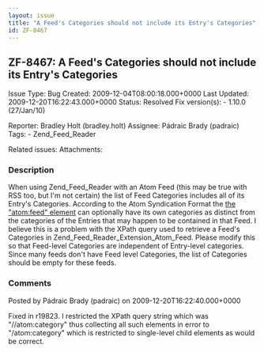 ```yaml
---
layout: issue
title: "A Feed's Categories should not include its Entry's Categories"
id: ZF-8467
---
```


ZF-8467: A Feed's Categories should not include its Entry's Categories
----------------------------------------------------------------------

 Issue Type: Bug Created: 2009-12-04T08:00:18.000+0000 Last Updated: 2009-12-20T16:22:43.000+0000 Status: Resolved Fix version(s): - 1.10.0 (27/Jan/10)
 
 Reporter:  Bradley Holt (bradley.holt)  Assignee:  Pádraic Brady (padraic)  Tags: - Zend\_Feed\_Reader
 
 Related issues: 
 Attachments: 
### Description

When using Zend\_Feed\_Reader with an Atom Feed (this may be true with RSS too, but I'm not certain) the list of Feed Categories includes all of its Entry's Categories. According to the Atom Syndication Format the [the "atom:feed" element](http://atompub.org/rfc4287.html#element.feed) can optionally have its own categories as distinct from the categories of the Entries that may happen to be contained in that Feed. I believe this is a problem with the XPath query used to retrieve a Feed's Categories in Zend\_Feed\_Reader\_Extension\_Atom\_Feed. Please modify this so that Feed-level Categories are independent of Entry-level categories. Since many feeds don't have Feed level Categories, the list of Categories should be empty for these feeds.

 

 

### Comments

Posted by Pádraic Brady (padraic) on 2009-12-20T16:22:40.000+0000

Fixed in r19823. I restricted the XPath query string which was "//atom:category" thus collecting all such elements in error to "/atom:category" which is restricted to single-level child elements as would be correct.

 

 